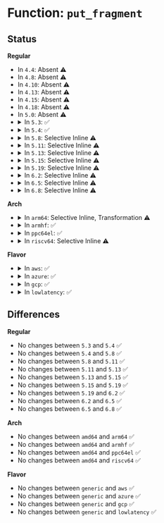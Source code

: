 # Function: <code>put_fragment</code>

## Status
<b>Regular</b>
<ul>
<li>
In <code>4.4</code>: Absent ⚠️
</li>
<li>
In <code>4.8</code>: Absent ⚠️
</li>
<li>
In <code>4.10</code>: Absent ⚠️
</li>
<li>
In <code>4.13</code>: Absent ⚠️
</li>
<li>
In <code>4.15</code>: Absent ⚠️
</li>
<li>
In <code>4.18</code>: Absent ⚠️
</li>
<li>
In <code>5.0</code>: Absent ⚠️
</li>
<li>
<details>
<summary>In <code>5.3</code>: ✅</summary>

```c
void put_fragment(struct configfs_fragment *frag);
```

**Collision:** Unique Global

**Inline:** No

**Transformation:** False

**Instances:**

```
In fs/configfs/dir.c (ffffffff81371b20)
Location: fs/configfs/dir.c:167
Inline: False
Direct callers:
  - fs/configfs/inode.c:configfs_hash_and_remove
  - fs/configfs/dir.c:configfs_register_subsystem
  - fs/configfs/dir.c:configfs_register_subsystem
  - fs/configfs/dir.c:configfs_register_group
  - fs/configfs/dir.c:configfs_register_group
  - fs/configfs/dir.c:configfs_dir_close
  - fs/configfs/dir.c:configfs_mkdir
  - fs/configfs/dir.c:configfs_create_link
  - fs/configfs/dir.c:configfs_create_dir
  - fs/configfs/dir.c:configfs_d_iput
  - fs/configfs/symlink.c:configfs_unlink
```
**Symbols:**

```
ffffffff81371b20-ffffffff81371b3b: put_fragment (STB_GLOBAL)
```
</details>
</li>
<li>
<details>
<summary>In <code>5.4</code>: ✅</summary>

```c
void put_fragment(struct configfs_fragment *frag);
```

**Collision:** Unique Global

**Inline:** No

**Transformation:** False

**Instances:**

```
In fs/configfs/dir.c (ffffffff81389f60)
Location: fs/configfs/dir.c:166
Inline: False
Direct callers:
  - fs/configfs/inode.c:configfs_hash_and_remove
  - fs/configfs/dir.c:configfs_register_subsystem
  - fs/configfs/dir.c:configfs_register_subsystem
  - fs/configfs/dir.c:configfs_register_group
  - fs/configfs/dir.c:configfs_register_group
  - fs/configfs/dir.c:configfs_dir_close
  - fs/configfs/dir.c:configfs_mkdir
  - fs/configfs/dir.c:configfs_d_iput
  - fs/configfs/symlink.c:configfs_unlink
  - fs/configfs/symlink.c:configfs_unlink
  - fs/configfs/symlink.c:create_link
  - fs/configfs/symlink.c:create_link
```
**Symbols:**

```
ffffffff81389f60-ffffffff81389f7b: put_fragment (STB_GLOBAL)
```
</details>
</li>
<li>
<details>
<summary>In <code>5.8</code>: Selective Inline ⚠️</summary>

```c
void put_fragment(struct configfs_fragment *frag);
```

**Collision:** Unique Global

**Inline:** Selective

**Transformation:** False

**Instances:**

```
In fs/configfs/dir.c (ffffffff813d6a78)
Location: fs/configfs/dir.c:166
Inline: True
Inline callers:
  - fs/configfs/dir.c:configfs_register_subsystem
  - fs/configfs/dir.c:configfs_register_subsystem
  - fs/configfs/dir.c:configfs_register_group
  - fs/configfs/dir.c:configfs_register_group
  - fs/configfs/dir.c:configfs_dir_close
  - fs/configfs/dir.c:configfs_mkdir
  - fs/configfs/dir.c:configfs_lookup
  - fs/configfs/dir.c:configfs_d_iput
Direct callers:
  - fs/configfs/inode.c:configfs_hash_and_remove
  - fs/configfs/symlink.c:configfs_unlink
  - fs/configfs/symlink.c:configfs_unlink
  - fs/configfs/symlink.c:create_link
  - fs/configfs/symlink.c:create_link
```
**Symbols:**

```
ffffffff813d5dd0-ffffffff813d5deb: put_fragment (STB_GLOBAL)
```
</details>
</li>
<li>
<details>
<summary>In <code>5.11</code>: Selective Inline ⚠️</summary>

```c
void put_fragment(struct configfs_fragment *frag);
```

**Collision:** Unique Global

**Inline:** Selective

**Transformation:** False

**Instances:**

```
In fs/configfs/dir.c (ffffffff813e8748)
Location: fs/configfs/dir.c:166
Inline: True
Inline callers:
  - fs/configfs/dir.c:configfs_register_subsystem
  - fs/configfs/dir.c:configfs_register_subsystem
  - fs/configfs/dir.c:configfs_register_group
  - fs/configfs/dir.c:configfs_register_group
  - fs/configfs/dir.c:configfs_dir_close
  - fs/configfs/dir.c:configfs_mkdir
  - fs/configfs/dir.c:configfs_lookup
  - fs/configfs/dir.c:configfs_d_iput
Direct callers:
  - fs/configfs/inode.c:configfs_hash_and_remove
  - fs/configfs/symlink.c:configfs_unlink
  - fs/configfs/symlink.c:configfs_unlink
  - fs/configfs/symlink.c:create_link
  - fs/configfs/symlink.c:create_link
```
**Symbols:**

```
ffffffff813e7aa0-ffffffff813e7abb: put_fragment (STB_GLOBAL)
```
</details>
</li>
<li>
<details>
<summary>In <code>5.13</code>: Selective Inline ⚠️</summary>

```c
void put_fragment(struct configfs_fragment *frag);
```

**Collision:** Unique Global

**Inline:** Selective

**Transformation:** False

**Instances:**

```
In fs/configfs/dir.c (ffffffff813ef058)
Location: fs/configfs/dir.c:164
Inline: True
Inline callers:
  - fs/configfs/dir.c:configfs_register_subsystem
  - fs/configfs/dir.c:configfs_register_subsystem
  - fs/configfs/dir.c:configfs_register_group
  - fs/configfs/dir.c:configfs_register_group
  - fs/configfs/dir.c:configfs_dir_close
  - fs/configfs/dir.c:configfs_mkdir
  - fs/configfs/dir.c:configfs_lookup
  - fs/configfs/dir.c:configfs_d_iput
Direct callers:
  - fs/configfs/inode.c:configfs_hash_and_remove
  - fs/configfs/symlink.c:configfs_unlink
  - fs/configfs/symlink.c:configfs_unlink
  - fs/configfs/symlink.c:create_link
  - fs/configfs/symlink.c:create_link
```
**Symbols:**

```
ffffffff813ee6c0-ffffffff813ee6db: put_fragment (STB_GLOBAL)
```
</details>
</li>
<li>
<details>
<summary>In <code>5.15</code>: Selective Inline ⚠️</summary>

```c
void put_fragment(struct configfs_fragment *frag);
```

**Collision:** Unique Global

**Inline:** Selective

**Transformation:** False

**Instances:**

```
In fs/configfs/dir.c (ffffffff81440f48)
Location: fs/configfs/dir.c:172
Inline: True
Inline callers:
  - fs/configfs/dir.c:configfs_register_subsystem
  - fs/configfs/dir.c:configfs_register_subsystem
  - fs/configfs/dir.c:configfs_register_group
  - fs/configfs/dir.c:configfs_register_group
  - fs/configfs/dir.c:configfs_dir_close
  - fs/configfs/dir.c:configfs_mkdir
  - fs/configfs/dir.c:configfs_lookup
  - fs/configfs/dir.c:configfs_d_iput
Direct callers:
  - fs/configfs/inode.c:configfs_hash_and_remove
  - fs/configfs/symlink.c:configfs_unlink
  - fs/configfs/symlink.c:configfs_unlink
  - fs/configfs/symlink.c:create_link
  - fs/configfs/symlink.c:create_link
```
**Symbols:**

```
ffffffff814405f0-ffffffff8144060b: put_fragment (STB_GLOBAL)
```
</details>
</li>
<li>
<details>
<summary>In <code>5.19</code>: Selective Inline ⚠️</summary>

```c
void put_fragment(struct configfs_fragment *frag);
```

**Collision:** Unique Global

**Inline:** Selective

**Transformation:** False

**Instances:**

```
In fs/configfs/dir.c (ffffffff814bcab9)
Location: fs/configfs/dir.c:172
Inline: True
Inline callers:
  - fs/configfs/dir.c:configfs_register_subsystem
  - fs/configfs/dir.c:configfs_register_subsystem
  - fs/configfs/dir.c:configfs_register_group
  - fs/configfs/dir.c:configfs_register_group
  - fs/configfs/dir.c:configfs_dir_close
  - fs/configfs/dir.c:configfs_mkdir
  - fs/configfs/dir.c:configfs_lookup
  - fs/configfs/dir.c:configfs_d_iput
Direct callers:
  - fs/configfs/inode.c:configfs_hash_and_remove
  - fs/configfs/symlink.c:configfs_unlink
  - fs/configfs/symlink.c:configfs_unlink
  - fs/configfs/symlink.c:create_link
  - fs/configfs/symlink.c:create_link
```
**Symbols:**

```
ffffffff814bc110-ffffffff814bc137: put_fragment (STB_GLOBAL)
```
</details>
</li>
<li>
<details>
<summary>In <code>6.2</code>: Selective Inline ⚠️</summary>

```c
void put_fragment(struct configfs_fragment *frag);
```

**Collision:** Unique Global

**Inline:** Selective

**Transformation:** False

**Instances:**

```
In fs/configfs/dir.c (ffffffff81554619)
Location: fs/configfs/dir.c:172
Inline: True
Inline callers:
  - fs/configfs/dir.c:configfs_register_subsystem
  - fs/configfs/dir.c:configfs_register_subsystem
  - fs/configfs/dir.c:configfs_register_group
  - fs/configfs/dir.c:configfs_register_group
  - fs/configfs/dir.c:configfs_dir_close
  - fs/configfs/dir.c:configfs_mkdir
  - fs/configfs/dir.c:configfs_lookup
  - fs/configfs/dir.c:configfs_create_link
  - fs/configfs/dir.c:configfs_create_dir
  - fs/configfs/dir.c:configfs_d_iput
Direct callers:
  - fs/configfs/inode.c:configfs_hash_and_remove
  - fs/configfs/symlink.c:configfs_unlink
  - fs/configfs/symlink.c:configfs_unlink
  - fs/configfs/symlink.c:create_link
  - fs/configfs/symlink.c:create_link
```
**Symbols:**

```
ffffffff81553bc0-ffffffff81553be7: put_fragment (STB_GLOBAL)
```
</details>
</li>
<li>
<details>
<summary>In <code>6.5</code>: Selective Inline ⚠️</summary>

```c
void put_fragment(struct configfs_fragment *frag);
```

**Collision:** Unique Global

**Inline:** Selective

**Transformation:** False

**Instances:**

```
In fs/configfs/dir.c (ffffffff8158c399)
Location: fs/configfs/dir.c:172
Inline: True
Inline callers:
  - fs/configfs/dir.c:configfs_register_subsystem
  - fs/configfs/dir.c:configfs_register_subsystem
  - fs/configfs/dir.c:configfs_register_group
  - fs/configfs/dir.c:configfs_register_group
  - fs/configfs/dir.c:configfs_dir_close
  - fs/configfs/dir.c:configfs_mkdir
  - fs/configfs/dir.c:configfs_lookup
  - fs/configfs/dir.c:configfs_create_link
  - fs/configfs/dir.c:configfs_create_dir
  - fs/configfs/dir.c:configfs_d_iput
Direct callers:
  - fs/configfs/inode.c:configfs_hash_and_remove
  - fs/configfs/symlink.c:configfs_unlink
  - fs/configfs/symlink.c:configfs_unlink
  - fs/configfs/symlink.c:create_link
  - fs/configfs/symlink.c:create_link
```
**Symbols:**

```
ffffffff8158b950-ffffffff8158b977: put_fragment (STB_GLOBAL)
```
</details>
</li>
<li>
<details>
<summary>In <code>6.8</code>: Selective Inline ⚠️</summary>

```c
void put_fragment(struct configfs_fragment *frag);
```

**Collision:** Unique Global

**Inline:** Selective

**Transformation:** False

**Instances:**

```
In fs/configfs/dir.c (ffffffff815c507a)
Location: fs/configfs/dir.c:172
Inline: True
Inline callers:
  - fs/configfs/dir.c:configfs_register_subsystem
  - fs/configfs/dir.c:configfs_register_subsystem
  - fs/configfs/dir.c:configfs_register_group
  - fs/configfs/dir.c:configfs_register_group
  - fs/configfs/dir.c:configfs_dir_close
  - fs/configfs/dir.c:configfs_mkdir
  - fs/configfs/dir.c:configfs_lookup
  - fs/configfs/dir.c:configfs_create_link
  - fs/configfs/dir.c:configfs_create_dir
  - fs/configfs/dir.c:configfs_d_iput
Direct callers:
  - fs/configfs/inode.c:configfs_hash_and_remove
  - fs/configfs/symlink.c:configfs_unlink
  - fs/configfs/symlink.c:configfs_unlink
  - fs/configfs/symlink.c:create_link
  - fs/configfs/symlink.c:create_link
```
**Symbols:**

```
ffffffff815c4680-ffffffff815c46a7: put_fragment (STB_GLOBAL)
```
</details>
</li>
</ul>
<b>Arch</b>
<ul>
<li>
<details>
<summary>In <code>arm64</code>: Selective Inline, Transformation ⚠️</summary>

```c
void put_fragment(struct configfs_fragment *frag);
```

**Collision:** Unique Global

**Inline:** Selective

**Transformation:** True

**Instances:**

```
In fs/configfs/dir.c (ffff80001045c424)
Location: fs/configfs/dir.c:166
Inline: True
Inline callers:
  - fs/configfs/dir.c:configfs_register_subsystem
  - fs/configfs/dir.c:configfs_register_subsystem
  - fs/configfs/dir.c:configfs_register_group
  - fs/configfs/dir.c:configfs_register_group
  - fs/configfs/dir.c:configfs_dir_close
  - fs/configfs/dir.c:configfs_mkdir
  - fs/configfs/dir.c:configfs_d_iput
Direct callers:
  - fs/configfs/inode.c:configfs_hash_and_remove
  - fs/configfs/dir.c:configfs_register_subsystem
  - fs/configfs/dir.c:configfs_register_subsystem
  - fs/configfs/dir.c:configfs_register_group
  - fs/configfs/dir.c:configfs_register_group
  - fs/configfs/dir.c:configfs_dir_close
  - fs/configfs/dir.c:configfs_mkdir
  - fs/configfs/dir.c:configfs_d_iput
  - fs/configfs/symlink.c:configfs_unlink
  - fs/configfs/symlink.c:configfs_unlink
  - fs/configfs/symlink.c:create_link
  - fs/configfs/symlink.c:create_link
```
**Symbols:**

```
ffff800010459ee8-ffff800010459f48: put_fragment.part.0 (STB_LOCAL)
ffff80001045bc60-ffff80001045bc90: put_fragment (STB_GLOBAL)
```
</details>
</li>
<li>
<details>
<summary>In <code>armhf</code>: ✅</summary>

```c
void put_fragment(struct configfs_fragment *frag);
```

**Collision:** Unique Global

**Inline:** No

**Transformation:** False

**Instances:**

```
In fs/configfs/dir.c (c061c1b0)
Location: fs/configfs/dir.c:166
Inline: False
Direct callers:
  - fs/configfs/inode.c:configfs_hash_and_remove
  - fs/configfs/dir.c:configfs_register_subsystem
  - fs/configfs/dir.c:configfs_register_subsystem
  - fs/configfs/dir.c:configfs_register_group
  - fs/configfs/dir.c:configfs_register_group
  - fs/configfs/dir.c:configfs_dir_close
  - fs/configfs/dir.c:configfs_mkdir
  - fs/configfs/dir.c:detach_attrs
  - fs/configfs/dir.c:configfs_remove_dirent
  - fs/configfs/dir.c:configfs_d_iput
  - fs/configfs/symlink.c:configfs_unlink
  - fs/configfs/symlink.c:configfs_unlink
  - fs/configfs/symlink.c:create_link
  - fs/configfs/symlink.c:create_link
```
**Symbols:**

```
c061c1b0-c061c1fc: put_fragment (STB_GLOBAL)
```
</details>
</li>
<li>
<details>
<summary>In <code>ppc64el</code>: ✅</summary>

```c
void put_fragment(struct configfs_fragment *frag);
```

**Collision:** Unique Global

**Inline:** No

**Transformation:** False

**Instances:**

```
In fs/configfs/dir.c (c000000000575cf0)
Location: fs/configfs/dir.c:166
Inline: False
Direct callers:
  - fs/configfs/inode.c:configfs_hash_and_remove
  - fs/configfs/dir.c:configfs_register_subsystem
  - fs/configfs/dir.c:configfs_register_subsystem
  - fs/configfs/dir.c:configfs_register_group
  - fs/configfs/dir.c:configfs_register_group
  - fs/configfs/dir.c:configfs_dir_close
  - fs/configfs/dir.c:configfs_mkdir
  - fs/configfs/dir.c:configfs_remove_dirent
  - fs/configfs/dir.c:configfs_d_iput
  - fs/configfs/symlink.c:configfs_unlink
  - fs/configfs/symlink.c:configfs_unlink
  - fs/configfs/symlink.c:create_link
  - fs/configfs/symlink.c:create_link
```
**Symbols:**

```
c000000000575cf0-c000000000575d50: put_fragment (STB_GLOBAL)
```
</details>
</li>
<li>
<details>
<summary>In <code>riscv64</code>: Selective Inline ⚠️</summary>

```c
void put_fragment(struct configfs_fragment *frag);
```

**Collision:** Unique Global

**Inline:** Selective

**Transformation:** False

**Instances:**

```
In fs/configfs/dir.c (ffffffe0002ec800)
Location: fs/configfs/dir.c:166
Inline: True
Inline callers:
  - fs/configfs/dir.c:configfs_register_subsystem
  - fs/configfs/dir.c:configfs_register_subsystem
  - fs/configfs/dir.c:configfs_register_group
  - fs/configfs/dir.c:configfs_register_group
  - fs/configfs/dir.c:configfs_dir_close
  - fs/configfs/dir.c:configfs_mkdir
  - fs/configfs/dir.c:configfs_remove_dirent
  - fs/configfs/dir.c:configfs_d_iput
Direct callers:
  - fs/configfs/inode.c:configfs_hash_and_remove
  - fs/configfs/symlink.c:configfs_unlink
  - fs/configfs/symlink.c:configfs_unlink
  - fs/configfs/symlink.c:configfs_symlink
  - fs/configfs/symlink.c:configfs_symlink
```
**Symbols:**

```
ffffffe0002ec158-ffffffe0002ec19c: put_fragment (STB_GLOBAL)
```
</details>
</li>
</ul>
<b>Flavor</b>
<ul>
<li>
<details>
<summary>In <code>aws</code>: ✅</summary>

```c
void put_fragment(struct configfs_fragment *frag);
```

**Collision:** Unique Global

**Inline:** No

**Transformation:** False

**Instances:**

```
In fs/configfs/dir.c (ffffffff81382540)
Location: fs/configfs/dir.c:166
Inline: False
Direct callers:
  - fs/configfs/inode.c:configfs_hash_and_remove
  - fs/configfs/dir.c:configfs_register_subsystem
  - fs/configfs/dir.c:configfs_register_subsystem
  - fs/configfs/dir.c:configfs_register_group
  - fs/configfs/dir.c:configfs_register_group
  - fs/configfs/dir.c:configfs_dir_close
  - fs/configfs/dir.c:configfs_mkdir
  - fs/configfs/dir.c:configfs_d_iput
  - fs/configfs/symlink.c:configfs_unlink
  - fs/configfs/symlink.c:configfs_unlink
  - fs/configfs/symlink.c:create_link
  - fs/configfs/symlink.c:create_link
```
**Symbols:**

```
ffffffff81382540-ffffffff8138255b: put_fragment (STB_GLOBAL)
```
</details>
</li>
<li>
<details>
<summary>In <code>azure</code>: ✅</summary>

```c
void put_fragment(struct configfs_fragment *frag);
```

**Collision:** Unique Global

**Inline:** No

**Transformation:** False

**Instances:**

```
In fs/configfs/dir.c (ffffffff81372fd0)
Location: fs/configfs/dir.c:166
Inline: False
Direct callers:
  - fs/configfs/inode.c:configfs_hash_and_remove
  - fs/configfs/dir.c:configfs_register_subsystem
  - fs/configfs/dir.c:configfs_register_subsystem
  - fs/configfs/dir.c:configfs_register_group
  - fs/configfs/dir.c:configfs_register_group
  - fs/configfs/dir.c:configfs_dir_close
  - fs/configfs/dir.c:configfs_mkdir
  - fs/configfs/dir.c:configfs_d_iput
  - fs/configfs/symlink.c:configfs_unlink
  - fs/configfs/symlink.c:configfs_unlink
  - fs/configfs/symlink.c:create_link
  - fs/configfs/symlink.c:create_link
```
**Symbols:**

```
ffffffff81372fd0-ffffffff81372feb: put_fragment (STB_GLOBAL)
```
</details>
</li>
<li>
<details>
<summary>In <code>gcp</code>: ✅</summary>

```c
void put_fragment(struct configfs_fragment *frag);
```

**Collision:** Unique Global

**Inline:** No

**Transformation:** False

**Instances:**

```
In fs/configfs/dir.c (ffffffff81380010)
Location: fs/configfs/dir.c:166
Inline: False
Direct callers:
  - fs/configfs/inode.c:configfs_hash_and_remove
  - fs/configfs/dir.c:configfs_register_subsystem
  - fs/configfs/dir.c:configfs_register_subsystem
  - fs/configfs/dir.c:configfs_register_group
  - fs/configfs/dir.c:configfs_register_group
  - fs/configfs/dir.c:configfs_dir_close
  - fs/configfs/dir.c:configfs_mkdir
  - fs/configfs/dir.c:configfs_d_iput
  - fs/configfs/symlink.c:configfs_unlink
  - fs/configfs/symlink.c:configfs_unlink
  - fs/configfs/symlink.c:create_link
  - fs/configfs/symlink.c:create_link
```
**Symbols:**

```
ffffffff81380010-ffffffff8138002b: put_fragment (STB_GLOBAL)
```
</details>
</li>
<li>
<details>
<summary>In <code>lowlatency</code>: ✅</summary>

```c
void put_fragment(struct configfs_fragment *frag);
```

**Collision:** Unique Global

**Inline:** No

**Transformation:** False

**Instances:**

```
In fs/configfs/dir.c (ffffffff81393b00)
Location: fs/configfs/dir.c:166
Inline: False
Direct callers:
  - fs/configfs/inode.c:configfs_hash_and_remove
  - fs/configfs/dir.c:configfs_register_subsystem
  - fs/configfs/dir.c:configfs_register_subsystem
  - fs/configfs/dir.c:configfs_register_group
  - fs/configfs/dir.c:configfs_register_group
  - fs/configfs/dir.c:configfs_dir_close
  - fs/configfs/dir.c:configfs_mkdir
  - fs/configfs/dir.c:configfs_d_iput
  - fs/configfs/symlink.c:configfs_unlink
  - fs/configfs/symlink.c:configfs_unlink
  - fs/configfs/symlink.c:create_link
  - fs/configfs/symlink.c:create_link
```
**Symbols:**

```
ffffffff81393b00-ffffffff81393b1b: put_fragment (STB_GLOBAL)
```
</details>
</li>
</ul>

## Differences
<b>Regular</b>
<ul>
<li>
No changes between <code>5.3</code> and <code>5.4</code> ✅
</li>
<li>
No changes between <code>5.4</code> and <code>5.8</code> ✅
</li>
<li>
No changes between <code>5.8</code> and <code>5.11</code> ✅
</li>
<li>
No changes between <code>5.11</code> and <code>5.13</code> ✅
</li>
<li>
No changes between <code>5.13</code> and <code>5.15</code> ✅
</li>
<li>
No changes between <code>5.15</code> and <code>5.19</code> ✅
</li>
<li>
No changes between <code>5.19</code> and <code>6.2</code> ✅
</li>
<li>
No changes between <code>6.2</code> and <code>6.5</code> ✅
</li>
<li>
No changes between <code>6.5</code> and <code>6.8</code> ✅
</li>
</ul>
<b>Arch</b>
<ul>
<li>
No changes between <code>amd64</code> and <code>arm64</code> ✅
</li>
<li>
No changes between <code>amd64</code> and <code>armhf</code> ✅
</li>
<li>
No changes between <code>amd64</code> and <code>ppc64el</code> ✅
</li>
<li>
No changes between <code>amd64</code> and <code>riscv64</code> ✅
</li>
</ul>
<b>Flavor</b>
<ul>
<li>
No changes between <code>generic</code> and <code>aws</code> ✅
</li>
<li>
No changes between <code>generic</code> and <code>azure</code> ✅
</li>
<li>
No changes between <code>generic</code> and <code>gcp</code> ✅
</li>
<li>
No changes between <code>generic</code> and <code>lowlatency</code> ✅
</li>
</ul>
